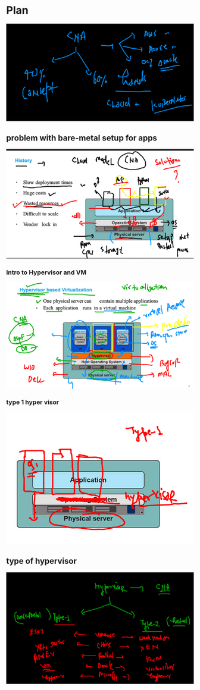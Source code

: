 # Plan 

<img src="plan.png">

## problem with bare-metal setup for apps

<img src="bare.png">


### Intro to Hypervisor and VM 

<img src="hyper.png">

### type 1 hyper visor 

<img src="t1.png">

## type of hypervisor 

<img src="hypert.png">

